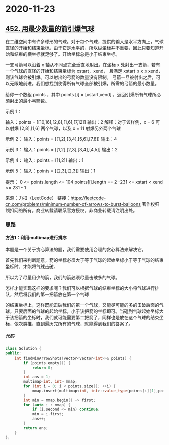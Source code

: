 # 2020-11-23

## [452. 用最少数量的箭引爆气球](https://leetcode-cn.com/problems/minimum-number-of-arrows-to-burst-balloons/)

在二维空间中有许多球形的气球。对于每个气球，提供的输入是水平方向上，气球直径的开始和结束坐标。由于它是水平的，所以纵坐标并不重要，因此只要知道开始和结束的横坐标就足够了。开始坐标总是小于结束坐标。

一支弓箭可以沿着 x 轴从不同点完全垂直地射出。在坐标 x 处射出一支箭，若有一个气球的直径的开始和结束坐标为 xstart，xend， 且满足  xstart ≤ x ≤ xend，则该气球会被引爆。可以射出的弓箭的数量没有限制。 弓箭一旦被射出之后，可以无限地前进。我们想找到使得所有气球全部被引爆，所需的弓箭的最小数量。

给你一个数组 points ，其中 points [i] = [xstart,xend] ，返回引爆所有气球所必须射出的最小弓箭数。

示例 1：

输入：points = [[10,16],[2,8],[1,6],[7,12]]
输出：2
解释：对于该样例，x = 6 可以射爆 [2,8],[1,6] 两个气球，以及 x = 11 射爆另外两个气球

示例 2：
输入：points = [[1,2],[3,4],[5,6],[7,8]]
输出：4

示例 3：
输入：points = [[1,2],[2,3],[3,4],[4,5]]
输出：2

示例 4：
输入：points = [[1,2]]
输出：1

示例 5：
输入：points = [[2,3],[2,3]]
输出：1

提示：
0 <= points.length <= 104
points[i].length == 2
-231 <= xstart < xend <= 231 - 1

来源：力扣（LeetCode）
链接：https://leetcode-cn.com/problems/minimum-number-of-arrows-to-burst-balloons
著作权归领扣网络所有。商业转载请联系官方授权，非商业转载请注明出处。

### 思路

#### 方法1：利用multimap进行排序

本题是一个关于贪心算法的题，我们需要使用合理的贪心算法来解决它。

首先我们来判断题意，箭的坐标必须大于等于气球的起始坐标小于等于气球的结束坐标时，才能将气球击破。

所以为了尽量用少的箭，我们的箭必须尽量击破多的气球。

怎样才能实现这样的要求呢？我们可以根据气球的结束坐标的大小将气球进行排队，然后将我们的第一把箭放在第一个气球

的结束坐标上，这样既能击破我们的第一个气球，又能尽可能的多的击破后面的气球，只要后面的气球的起始坐标，小于该把箭的坐标即可。当碰到气球起始坐标大于该把箭的坐标时，我们就可能需要第二把箭了，同样也是放在这个气球的结束坐标，依次类推，直到遍历完所有的气球，就能得到我们的答案了。



##### 代码

```cpp
class Solution {
public:
    int findMinArrowShots(vector<vector<int>>& points) {
        if (points.empty()) {
            return 0;
        }
        int ans = 1;
        multimap<int, int> mmap;
        for (int i = 0; i < points.size(); ++i) {
            mmap.insert(multimap<int, int>::value_type(points[i][1],points[i][0]));
        }
        int min = mmap.begin() -> first;
        for (auto i : mmap) {
            if (i.second <= min) continue;
            min = i.first;
            ans++;
        }
        return ans;
    }
};
```

